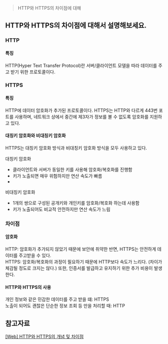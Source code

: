 >HTTP와 HTTPS의 차이점에 대해
## HTTP와 HTTPS의 차이점에 대해서 설명해보세요.
### HTTP
#### 특징
HTTP(Hyper Text Transfer Protocol)란 서버/클라이언트 모델을 따라 데이터를 주고 받기 위한 프로토콜이다.

### HTTPS
#### 특징
HTTP에 데이터 암호화가 추가된 프로토콜이다. HTTPS는 HTTP와 다르게 443번 포트를 사용하며, 네트워크 상에서 중간에 제3자가 정보를 볼 수 없도록 암호화를 지원하고 있다.

#### 대칭키 암호화와 비대칭키 암호화
HTTPS는 대칭키 암호화 방식과 비대칭키 암호화 방식을 모두 사용하고 있다. 

대칭키 암호화  
- 클라이언트와 서버가 동일한 키를 사용해 암호화/복호화를 진행함
- 키가 노출되면 매우 위험하지만 연산 속도가 빠름
- 
비대칭키 암호화
- 1개의 쌍으로 구성된 공개키와 개인키를 암호화/복호화 하는데 사용함
- 키가 노출되어도 비교적 안전하지만 연산 속도가 느림

### 차이점
#### 암호화
HTTP: 암호화가 추가되지 않았기 때문에 보안에 취약한 반면, HTTPS는 안전하게 데이터를 주고받을 수 있다.  
HTTPS: 암호화/복호화의 과정이 필요하기 때문에 HTTP보다 속도가 느리다. (차이가 체감될 정도로 크지는 않다.) 또한, 인증서를 발급하고 유지하기 위한 추가 비용이 발생한다.

#### HTTP와 HTTPS의 사용
개인 정보와 같은 민감한 데이터를 주고 받을 떄: HTTPS  
노출이 되어도 괜찮은 단순한 정보 조회 등 만을 처리할 때: HTTP

## 참고자료
[[Web] HTTP와 HTTPS의 개념 및 차이점](https://mangkyu.tistory.com/98)